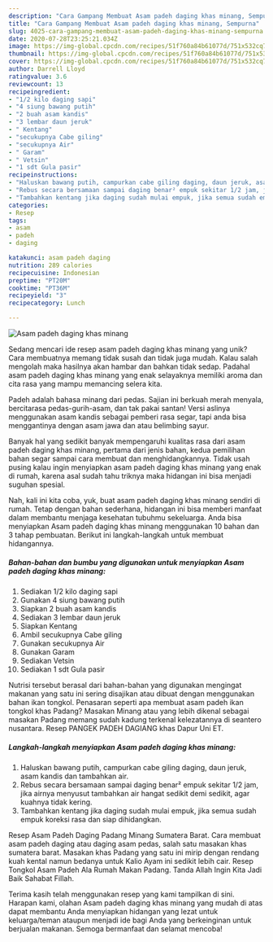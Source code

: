 ```yaml
---
description: "Cara Gampang Membuat Asam padeh daging khas minang, Sempurna"
title: "Cara Gampang Membuat Asam padeh daging khas minang, Sempurna"
slug: 4025-cara-gampang-membuat-asam-padeh-daging-khas-minang-sempurna
date: 2020-07-28T23:25:21.034Z
image: https://img-global.cpcdn.com/recipes/51f760a84b61077d/751x532cq70/asam-padeh-daging-khas-minang-foto-resep-utama.jpg
thumbnail: https://img-global.cpcdn.com/recipes/51f760a84b61077d/751x532cq70/asam-padeh-daging-khas-minang-foto-resep-utama.jpg
cover: https://img-global.cpcdn.com/recipes/51f760a84b61077d/751x532cq70/asam-padeh-daging-khas-minang-foto-resep-utama.jpg
author: Darrell Lloyd
ratingvalue: 3.6
reviewcount: 13
recipeingredient:
- "1/2 kilo daging sapi"
- "4 siung bawang putih"
- "2 buah asam kandis"
- "3 lembar daun jeruk"
- " Kentang"
- "secukupnya Cabe giling"
- "secukupnya Air"
- " Garam"
- " Vetsin"
- "1 sdt Gula pasir"
recipeinstructions:
- "Haluskan bawang putih, campurkan cabe giling daging, daun jeruk, asam kandis dan tambahkan air."
- "Rebus secara bersamaan sampai daging benar² empuk sekitar 1/2 jam, jika airnya menyusut tambahkan air hangat sedikit demi sedikit, agar kuahnya tidak kering."
- "Tambahkan kentang jika daging sudah mulai empuk, jika semua sudah empuk koreksi rasa dan siap dihidangkan."
categories:
- Resep
tags:
- asam
- padeh
- daging

katakunci: asam padeh daging 
nutrition: 289 calories
recipecuisine: Indonesian
preptime: "PT20M"
cooktime: "PT36M"
recipeyield: "3"
recipecategory: Lunch

---
```



![Asam padeh daging khas minang](https://img-global.cpcdn.com/recipes/51f760a84b61077d/751x532cq70/asam-padeh-daging-khas-minang-foto-resep-utama.jpg)

Sedang mencari ide resep asam padeh daging khas minang yang unik? Cara membuatnya memang tidak susah dan tidak juga mudah. Kalau salah mengolah maka hasilnya akan hambar dan bahkan tidak sedap. Padahal asam padeh daging khas minang yang enak selayaknya memiliki aroma dan cita rasa yang mampu memancing selera kita.

Padeh adalah bahasa minang dari pedas. Sajian ini berkuah merah menyala, bercitarasa pedas-gurih-asam, dan tak pakai santan! Versi aslinya menggunakan asam kandis sebagai pemberi rasa segar, tapi anda bisa menggantinya dengan asam jawa dan atau belimbing sayur.

Banyak hal yang sedikit banyak mempengaruhi kualitas rasa dari asam padeh daging khas minang, pertama dari jenis bahan, kedua pemilihan bahan segar sampai cara membuat dan menghidangkannya. Tidak usah pusing kalau ingin menyiapkan asam padeh daging khas minang yang enak di rumah, karena asal sudah tahu triknya maka hidangan ini bisa menjadi suguhan spesial.


Nah, kali ini kita coba, yuk, buat asam padeh daging khas minang sendiri di rumah. Tetap dengan bahan sederhana, hidangan ini bisa memberi manfaat dalam membantu menjaga kesehatan tubuhmu sekeluarga. Anda bisa menyiapkan Asam padeh daging khas minang menggunakan 10 bahan dan 3 tahap pembuatan. Berikut ini langkah-langkah untuk membuat hidangannya.

<!--inarticleads1-->

##### Bahan-bahan dan bumbu yang digunakan untuk menyiapkan Asam padeh daging khas minang:

1. Sediakan 1/2 kilo daging sapi
1. Gunakan 4 siung bawang putih
1. Siapkan 2 buah asam kandis
1. Sediakan 3 lembar daun jeruk
1. Siapkan  Kentang
1. Ambil secukupnya Cabe giling
1. Gunakan secukupnya Air
1. Gunakan  Garam
1. Sediakan  Vetsin
1. Sediakan 1 sdt Gula pasir


Nutrisi tersebut berasal dari bahan-bahan yang digunakan mengingat makanan yang satu ini sering disajikan atau dibuat dengan menggunakan bahan ikan tongkol. Penasaran seperti apa membuat asam padeh ikan tongkol khas Padang? Masakan Minang atau yang lebih dikenal sebagai masakan Padang memang sudah kadung terkenal kelezatannya di seantero nusantara. Resep PANGEK PADEH DAGIANG khas Dapur Uni ET. 

<!--inarticleads2-->

##### Langkah-langkah menyiapkan Asam padeh daging khas minang:

1. Haluskan bawang putih, campurkan cabe giling daging, daun jeruk, asam kandis dan tambahkan air.
1. Rebus secara bersamaan sampai daging benar² empuk sekitar 1/2 jam, jika airnya menyusut tambahkan air hangat sedikit demi sedikit, agar kuahnya tidak kering.
1. Tambahkan kentang jika daging sudah mulai empuk, jika semua sudah empuk koreksi rasa dan siap dihidangkan.


Resep Asam Padeh Daging Padang Minang Sumatera Barat. Cara membuat asam padeh daging atau daging asam pedas, salah satu masakan khas sumatera barat. Masakan khas Padang yang satu ini mirip dengan rendang kuah kental namun bedanya untuk Kalio Ayam ini sedikit lebih cair. Resep Tongkol Asam Padeh Ala Rumah Makan Padang. Tanda Allah Ingin Kita Jadi Baik Sahabat Fillah. 

Terima kasih telah menggunakan resep yang kami tampilkan di sini. Harapan kami, olahan Asam padeh daging khas minang yang mudah di atas dapat membantu Anda menyiapkan hidangan yang lezat untuk keluarga/teman ataupun menjadi ide bagi Anda yang berkeinginan untuk berjualan makanan. Semoga bermanfaat dan selamat mencoba!

